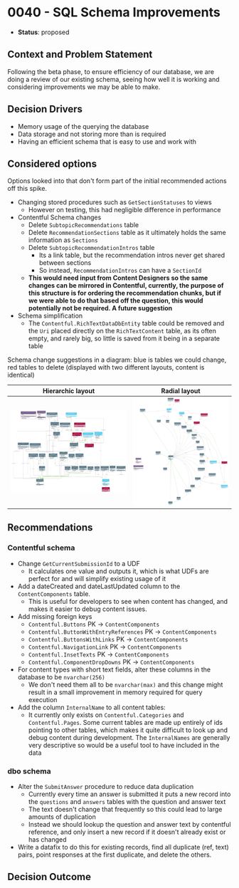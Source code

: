 # 0040 - SQL Schema Improvements

* **Status**: proposed

## Context and Problem Statement

Following the beta phase, to ensure efficiency of our database, we are doing a review of our existing schema, seeing how
well it is working and considering improvements we may be able to make.

## Decision Drivers

- Memory usage of the querying the database
- Data storage and not storing more than is required
- Having an efficient schema that is easy to use and work with

## Considered options

Options looked into that don't form part of the initial recommended actions off this spike.

- Changing stored procedures such as `GetSectionStatuses` to views
    - However on testing, this had negligible difference in performance
- Contentful Schema changes
    - Delete `SubtopicRecommendations` table
    - Delete `RecommendationSections` table as it ultimately holds the same information as `Sections`
    - Delete `SubtopicRecommendationIntros` table
        - Its a link table, but the recommendation intros never get shared between sections
        - So instead, `RecommendationIntros` can have a `SectionId`
    - **This would need input from Content Designers so the same changes can be mirrored in Contentful, currently, the
      purpose of this structure is for ordering the recommendation chunks, but if we were able to do that based off the
      question, this would potentially not be required. A future suggestion**
- Schema simplification
    - The `Contentful.RichTextDataDbEntity` table could be removed and the `Uri` placed directly on the
      `RichTextContent` table, as its often empty, and rarely big, so little is saved from it being in a separate table

Schema change suggestions in a diagram:
blue is tables we could change, red tables to delete (displayed with two different layouts, content is identical)

| Hierarchic layout                                                            | Radial layout                                                        |
|------------------------------------------------------------------------------|----------------------------------------------------------------------|
| ![hierarchic layout](/docs/assets/adr_diagrams/adr_40_hierarchic_layout.svg) | ![radial layout](/docs/assets/adr_diagrams/adr_40_radial_layout.svg) |

## Recommendations

### Contentful schema

- Change `GetCurrentSubmissionId` to a UDF
    - It calculates one value and outputs it, which is what UDFs are perfect for and will simplify existing usage of it
- Add a dateCreated and dateLastUpdated column to the `ContentComponents` table.
    - This is useful for developers to see when content has changed, and makes it easier to debug content issues.
- Add missing foreign keys
    - `Contentful.Buttons` PK -> `ContentComponents`
    - `Contentful.ButtonWithEntryReferences` PK -> `ContentComponents`
    - `Contentful.ButtonsWithLinks` PK -> `ContentComponents`
    - `Contentful.NavigationLink` PK -> `ContentComponents`
    - `Contentful.InsetTexts` PK -> `ContentComponents`
    - `Contentful.ComponentDropDowns` PK -> `ContentComponents`
- For content types with short text fields, alter these columns in the database to be `nvarchar(256)`
    - We don't need them all to be `nvarchar(max)` and this change might result in a small improvement in memory
      required for query execution
- Add the column `InternalName` to all content tables:
    - It currently only exists on `Contentful.Categories` and `Contentful.Pages`. Some current tables are made up
      entirely of ids pointing to other tables, which makes it quite difficult to look up and debug content during
      development. The `InternalNames` are generally very descriptive so would be a useful tool to have included in the
      data

### dbo schema

- Alter the `SubmitAnswer` procedure to reduce data duplication
    - Currently every time an answer is submitted it puts a new record into the `questions` and `answers` tables with
      the question and answer text
    - The text doesn't change that frequently so this could lead to large amounts of duplication
    - Instead we should lookup the question and answer text by contentful reference, and only insert a new record if it
      doesn't already exist or has changed
- Write a datafix to do this for existing records, find all duplicate (ref, text) pairs, point responses at the first
  duplicate, and delete the others.

## Decision Outcome

